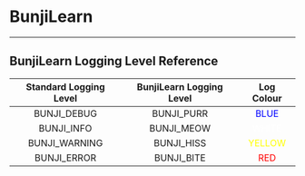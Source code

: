 # BunjiLearn

---
## BunjiLearn Logging Level Reference

| Standard Logging Level | BunjiLearn Logging Level | Log Colour |
| :--------------------: | :----------------------: | :--------: |
|    BUNJI_DEBUG         |        BUNJI_PURR        | <span style="color:#0000FF">BLUE</span> |
|    BUNJI_INFO          |        BUNJI_MEOW        | <span style="color:white">WHITE</span>  |
|    BUNJI_WARNING       |        BUNJI_HISS        | <span style="color:yellow">YELLOW</span>|
|    BUNJI_ERROR         |        BUNJI_BITE        | <span style="color:red">RED</span>      |       